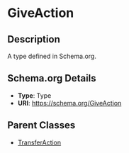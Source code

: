 # GiveAction

## Description
A type defined in Schema.org.

## Schema.org Details
- **Type**: Type
- **URI**: https://schema.org/GiveAction

## Parent Classes
- [TransferAction](../TransferAction.md)

